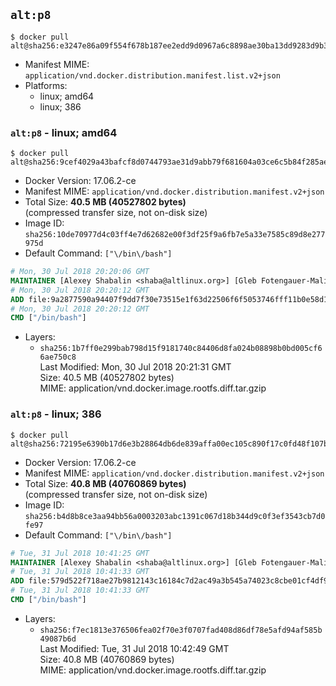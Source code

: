## `alt:p8`

```console
$ docker pull alt@sha256:e3247e86a09f554f678b187ee2edd9d0967a6c8898ae30ba13dd9283d9b3a162
```

-	Manifest MIME: `application/vnd.docker.distribution.manifest.list.v2+json`
-	Platforms:
	-	linux; amd64
	-	linux; 386

### `alt:p8` - linux; amd64

```console
$ docker pull alt@sha256:9cef4029a43bafcf8d0744793ae31d9abb79f681604a03ce6c5b84f285ae18ec
```

-	Docker Version: 17.06.2-ce
-	Manifest MIME: `application/vnd.docker.distribution.manifest.v2+json`
-	Total Size: **40.5 MB (40527802 bytes)**  
	(compressed transfer size, not on-disk size)
-	Image ID: `sha256:10de70977d4c03ff4e7d62682e00f3df25f9a6fb7e5a33e7585c89d8e277975d`
-	Default Command: `["\/bin\/bash"]`

```dockerfile
# Mon, 30 Jul 2018 20:20:06 GMT
MAINTAINER [Alexey Shabalin <shaba@altlinux.org>] [Gleb Fotengauer-Malinovskiy <glebfm@altlinux.org>]
# Mon, 30 Jul 2018 20:20:12 GMT
ADD file:9a2877590a94407f9dd7f30e73515e1f63d22506f6f5053746fff11b0e58d1aa in / 
# Mon, 30 Jul 2018 20:20:12 GMT
CMD ["/bin/bash"]
```

-	Layers:
	-	`sha256:1b7ff0e299bab798d15f9181740c84406d8fa024b08898b0bd005cf66ae750c8`  
		Last Modified: Mon, 30 Jul 2018 20:21:31 GMT  
		Size: 40.5 MB (40527802 bytes)  
		MIME: application/vnd.docker.image.rootfs.diff.tar.gzip

### `alt:p8` - linux; 386

```console
$ docker pull alt@sha256:72195e6390b17d6e3b28864db6de839affa00ec105c890f17c0fd48f107bbbf3
```

-	Docker Version: 17.06.2-ce
-	Manifest MIME: `application/vnd.docker.distribution.manifest.v2+json`
-	Total Size: **40.8 MB (40760869 bytes)**  
	(compressed transfer size, not on-disk size)
-	Image ID: `sha256:b4d8b8ce3aa94bb56a0003203abc1391c067d18b344d9c0f3ef3543cb7d0fe97`
-	Default Command: `["\/bin\/bash"]`

```dockerfile
# Tue, 31 Jul 2018 10:41:25 GMT
MAINTAINER [Alexey Shabalin <shaba@altlinux.org>] [Gleb Fotengauer-Malinovskiy <glebfm@altlinux.org>]
# Tue, 31 Jul 2018 10:41:33 GMT
ADD file:579d522f718ae27b9812143c16184c7d2ac49a3b545a74023c8cbe01cf4df9fa in / 
# Tue, 31 Jul 2018 10:41:33 GMT
CMD ["/bin/bash"]
```

-	Layers:
	-	`sha256:f7ec1813e376506fea02f70e3f0707fad408d86df78e5afd94af585b49087b6d`  
		Last Modified: Tue, 31 Jul 2018 10:42:49 GMT  
		Size: 40.8 MB (40760869 bytes)  
		MIME: application/vnd.docker.image.rootfs.diff.tar.gzip

